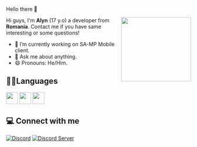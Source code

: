  Hello there 👋

<img align="right" src="https://media.giphy.com/media/f6hnhHkks8bk4jwjh3/giphy.gif" width="190" height="175" />

Hi guys, I'm **Alyn** (17 y.o) a developer from <img src="https://discord.com/assets/9d3c3d0c6d823bdf4f3fb73d27f8826e.svg" width="12" /> **Romania**. Contact me if you have same interesting or some questions!
- 🔭 I’m currently working on SA-MP Mobile client.
- 💬 Ask me about anything.
- 😄 Pronouns: He/Him.

## 🧑‍💻Languages
<div align="left">
 <img src="https://cdn.jsdelivr.net/gh/devicons/devicon@develop/icons/cplusplus/cplusplus-original.svg" width="32" />
 <img src="https://cdn.jsdelivr.net/gh/devicons/devicon@develop/icons/java/java-original.svg" width="32" />
 <img src="https://cdn.jsdelivr.net/gh/devicons/devicon@develop/icons/javascript/javascript-original.svg" width="32" />
</div>

## 💻 Connect with me
[![Discord](https://img.shields.io/badge/-mr.alyn-7289da?style=flat-square&logo=discord&logoColor=white)](https://discord.com/users/984099644063756308)
[![Discord Server](https://img.shields.io/badge/-Discord%20Server-7289da?style=flat-square&logo=discord&logoColor=white)](https://discord.gg/sa-mp-mobile-899345469111664710)
